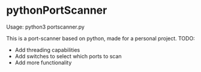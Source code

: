 # pythonPortScanner

Usage: python3 portscanner.py <ip>

This is a port-scanner based on python, made for a personal project.
TODO:
+ Add threading capabilities
+ Add switches to select which ports to scan
+ Add more functionality
